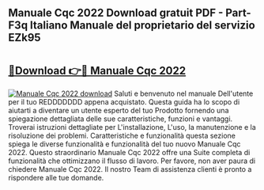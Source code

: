 ## Manuale Cqc 2022 Download gratuit PDF - Part-F3q Italiano Manuale del proprietario del servizio EZk95

# <h2><a href="http://dfe5txv.blite.top/?on=Manuale+Cqc+2022">🔗Download 👉🔴 Manuale Cqc 2022</a></h2>

[![Manuale Cqc 2022 download](https://i.imgur.com/lujVjoI.png)](http://dfe5txv.blite.top/?on=Manuale+Cqc+2022)
Saluti e benvenuto nel manuale Dell'utente per il tuo REDDDDDDD appena acquistato. Questa guida ha lo scopo di aiutarti a diventare un utente esperto del tuo Prodotto fornendo una spiegazione dettagliata delle sue caratteristiche, funzioni e vantaggi. Troverai istruzioni dettagliate per L'installazione, L'uso, la manutenzione e la risoluzione dei problemi. Caratteristiche e funzionalità questa sezione spiega le diverse funzionalità e funzionalità del tuo nuovo Manuale Cqc 2022. Questo straordinario Manuale Cqc 2022 offre una Suite completa di funzionalità che ottimizzano il flusso di lavoro. Per favore, non aver paura di chiedere Manuale Cqc 2022. Il nostro Team di assistenza clienti è pronto a rispondere alle tue domande.
